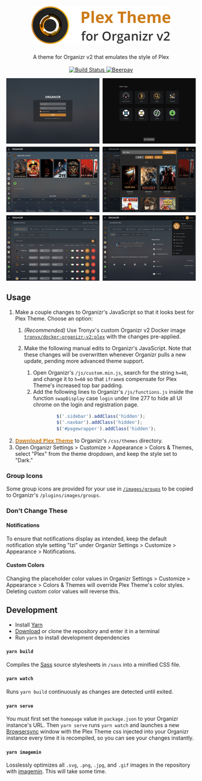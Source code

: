 <h1 align="center">
    <img src="banner.png" width="370px" alt="Plex Theme for Organizr v2" />
</h1>

<p align="center">
    A theme for Organizr v2 that emulates the style of Plex
    <br />
    <br />
    <a href="https://travis-ci.org/Burry/organizr-v2-plex-theme" target="_blank" title="Build Status">
        <img src="https://travis-ci.org/Burry/organizr-v2-plex-theme.svg?branch=master" alt="Build Status" />
    </a>
    <a href="https://beerpay.io/Burry/organizr-v2-plex-theme" target="_blank" title="Beerpay">
        <img src="https://beerpay.io/Burry/organizr-v2-plex-theme/badge.svg?style=flat" alt="Beerpay" />
    </a>
</p>

![Screen Shot](screenshot.png "Screen Shot")


## Usage

1. Make a couple changes to Organizr's JavaScript so that it looks best for Plex Theme. Choose an option:
    1. *(Recommended)* Use Tronyx's custom Organizr v2 Docker image [`tronyx/docker-organizr-v2:plex`](https://hub.docker.com/r/tronyx/docker-organizr-v2/tags) with the changes pre-applied.
    2. Make the following manual edits to Organizr's JavaScript. Note that these changes will be overwritten whenever Organizr pulls a new update, pending more advanced theme support.
        1. Open Organizr's `/js/custom.min.js`, search for the string `h=40`, and change it to `h=60` so that `iframe`s compensate for Plex Theme's increased top bar padding.
        2. Add the following lines to Organizr's `/js/functions.js` inside the function `swapDisplay` case `login` under line 277 to hide all UI chrome on the login and registration page.

        ```javascript
                    $('.sidebar').addClass('hidden');
                    $('.navbar').addClass('hidden');
                    $('#pagewrapper').addClass('hidden');
        ```
2. [<b style="color: #CC7B19; font-family: 'Open Sans'">Download Plex Theme</b>](https://raw.githubusercontent.com/Burry/organizr-v2-plex-theme/master/css/Plex.css) to Organizr's `/css/themes` directory.
3. Open Organizr Settings > Customize > Appearance > Colors & Themes, select "Plex" from the theme dropdown, and keep the style set to "Dark."


### Group Icons

Some group icons are provided for your use in [`/images/groups`](https://github.com/Burry/organizr-v2-plex-theme/tree/master/images/groups) to be copied to Organizr's `/plugins/images/groups`.


### Don't Change These

#### Notifications

To ensure that notifications display as intended, keep the default notification style setting "Izi" under Organizr Settings > Customize > Appearance > Notifications.

#### Custom Colors

Changing the placeholder color values in Organizr Settings > Customize > Appearance > Colors & Themes will override Plex Theme's color styles. Deleting custom color values will reverse this.


## Development

- Install [Yarn](https://yarnpkg.com/en/docs/install)
- [Download](https://github.com/Burry/organizr-v2-plex-theme/archive/master.zip) or clone the repository and enter it in a terminal
- Run `yarn` to install development dependencies

#### `yarn build`

Compiles the [Sass](https://sass-lang.com/documentation/file.SASS_REFERENCE.html) source stylesheets in `/sass` into a minified CSS file.

#### `yarn watch`

Runs `yarn build` continuously as changes are detected until exited.

#### `yarn serve`

You must first set the `homepage` value in `package.json` to your Organizr instance's URL. Then `yarn serve` runs `yarn watch` and launches a new [Browsersync](https://browsersync.io) window with the Plex Theme css injected into your Organizr instance every time it is recompiled, so you can see your changes instantly.

#### `yarn imagemin`

Losslessly optimizes all `.svg`, `.png`, `.jpg`, and `.gif` images in the repository with [imagemin](https://github.com/imagemin/imagemin). This will take some time.
